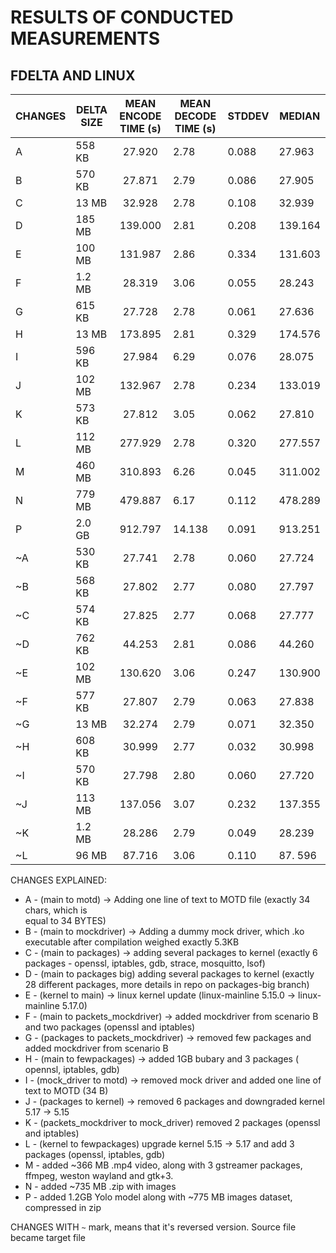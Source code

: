 # RESULTS OF CONDUCTED MEASUREMENTS #

## FDELTA AND LINUX ## 


| CHANGES | DELTA SIZE | MEAN ENCODE TIME (s) | MEAN DECODE TIME (s) |   STDDEV  |   MEDIAN |
| ---     |   ---      |       :---:          |     ---              |   ---     |   ---    |
| A       |  558 KB    |       27.920         |       2.78               |  0.088    |  27.963  |
| B       |  570 KB    |       27.871         |       2.79               |  0.086    |  27.905  |
| C       |  13  MB    |       32.928         |       2.78               |  0.108    |  32.939  |
| D       |  185 MB    |       139.000        |       2.81               |  0.208    |  139.164 |
| E       |  100 MB    |       131.987        |       2.86               |  0.334    |  131.603 |
| F		  |  1.2 MB    |       28.319         |		3.06				 |  0.055    |  28.243  |
| G		  |  615 KB    |       27.728         |		2.78			     |  0.061    |  27.636  |
| H		  |  13  MB    |       173.895        |             2.81         |  0.329    |  174.576 |
| I		  |  596 KB    |       27.984         |             6.29         |  0.076    |   28.075 |
| J		  |  102 MB    |       132.967        |               2.78       |  0.234    |  133.019 |
| K		  |  573 KB    |       27.812         |               3.05       |  0.062    |   27.810 |
| L		  |  112 MB    |       277.929        |               2.78       |  0.320    |  277.557 |
| M       |  460 MB    |       310.893        |        6.26              | 0.045     |  311.002 |
| N       |  779 MB    |       479.887        |        6.17              | 0.112     |  478.289 |
| P       |  2.0 GB    |       912.797        |        14.138              | 0.091     |  913.251 |
| ~A      |  530 KB    |       27.741         |   2.78                   |  0.060    |  27.724  |
| ~B      |  568 KB    |       27.802         |   2.77                   |  0.080    |  27.797  |
| ~C      |  574 KB    |       27.825         |   2.77                   |  0.068    |  27.777  |
| ~D      |  762 KB    |       44.253         |   2.81                   |  0.086    |  44.260  |
| ~E      |  102 MB    |       130.620        |   3.06                   |  0.247    |  130.900 |
| ~F      |  577 KB    |       27.807         |   2.79				 |  0.063    |  27.838  |
| ~G      |  13 MB     |       32.274         |     2.79                 |  0.071    |  32.350  |
| ~H      |  608 KB    |       30.999         |       2.77               |  0.032    |  30.998  |
| ~I      |  570 KB    |       27.798         |      2.80                |  0.060    |  27.720  |
| ~J      |  113 MB    |       137.056        |      3.07                |  0.232    |  137.355 |
| ~K      |  1.2 MB    |       28.286         |      2.79                |  0.049    |  28.239  |
| ~L      |   96 MB    |       87.716         |      3.06                |  0.110    |  87. 596 |


CHANGES EXPLAINED:
* A - (main to motd) -> Adding one line of text to MOTD file (exactly 34 chars, which is    
	equal to 34 BYTES)
* B - (main to mockdriver) -> Adding a dummy mock driver, which .ko executable after compilation			 weighed exactly 5.3KB
* C - (main to packages) -> adding several packages to kernel (exactly 6 packages - openssl, iptables,
	gdb, strace, mosquitto, lsof)
* D - (main to packages big) adding several packages to kernel (exactly 28 different packages, 
	more details in repo on packages-big branch)
* E - (kernel to main) -> linux kernel update (linux-mainline 5.15.0 -> linux-mainline 5.17.0)
* F - (main to packets_mockdriver) -> added mockdriver from scenario B and two packages (openssl and 
	iptables)
* G - (packages to packets_mockdriver) -> removed few packages and added mockdriver from scenario B
* H - (main to fewpackages) -> added 1GB bubary and 3 packages ( opennsl, iptables, gdb)
* I - (mock_driver to motd) -> removed mock driver and added one line of text to MOTD (34 B)
* J - (packages to kernel) -> removed 6 packages and downgraded kernel 5.17 -> 5.15
* K -  (packets_mockdriver to mock_driver) removed 2 packages (openssl and iptables) 
* L - (kernel to fewpackages) upgrade kernel 5.15 -> 5.17 and add 3 packages (openssl, iptables, gdb)
* M - added ~366 MB .mp4 video, along with 3 gstreamer packages, ffmpeg, weston wayland and gtk+3.
* N - added ~735 MB .zip with images
* P - added 1.2GB Yolo model along with ~775 MB images dataset, compressed in zip
  
CHANGES WITH `~` mark, means that it's reversed version. Source file became target file
